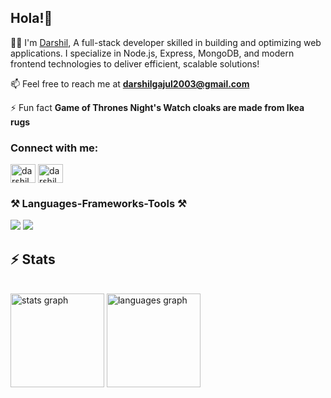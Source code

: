 
<h2 align="left">Hola!👋</h2>

<div align="left">
 
👨‍💻 I'm [Darshil](https://darshilgajul.vercel.app/), A full-stack developer skilled in building and optimizing web applications. I specialize in Node.js, Express, MongoDB, and modern frontend technologies to 
    deliver efficient, scalable solutions!
 
📫 Feel free to reach me at **darshilgajul2003@gmail.com** 

⚡ Fun fact **Game of Thrones Night's Watch cloaks are made from Ikea rugs**

 </div>


<h3 align="left">Connect with me:</h3>
<p align="left">
<a href="https://x.com/darshilgajul" target="blank"><img align="center" src="https://raw.githubusercontent.com/rahuldkjain/github-profile-readme-generator/master/src/images/icons/Social/twitter.svg" alt="darshilgajul" height="30" width="40" /></a>
<a href="https://linkedin.com/in/darshil gajul" target="blank"><img align="center" src="https://raw.githubusercontent.com/rahuldkjain/github-profile-readme-generator/master/src/images/icons/Social/linked-in-alt.svg" alt="darshil gajul" height="30" width="40" /></a>
</p>

<h3 align="left">⚒️ Languages-Frameworks-Tools ⚒️</h3>
<p align="left">  
<div align="left">
    <img src="https://skillicons.dev/icons?i=java,html,css,javascript,typescript,tailwind,react,nextjs,nodejs,express" />
    <img src="https://skillicons.dev/icons?i=mongodb,mysql,firebase,appwrite,figma,git,github,aws,postman" />
</div>
</p>

<h2 align="left">⚡ Stats</h2>
<br>
<div align="left">
<img src="https://github-readme-stats.vercel.app/api?username=darshilll&hide_title=false&hide_rank=false&show_icons=true&include_all_commits=true&count_private=true&disable_animations=false&theme=dracula&locale=en&hide_border=false" height="150" alt="stats graph"  />
<img src="https://github-readme-stats.vercel.app/api/top-langs?username=darshilll&locale=en&hide_title=false&layout=compact&card_width=320&langs_count=5&theme=dracula&hide_border=false" height="150" alt="languages graph"  />
</div>
</br>


###





<br clear="both">





